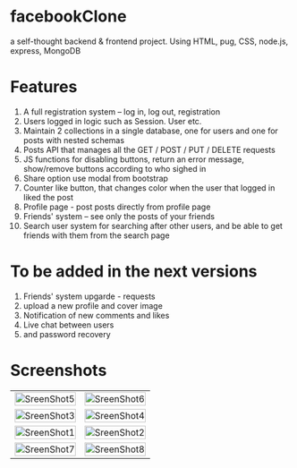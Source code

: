 # facebookClone
a self-thought backend & frontend project. Using HTML, pug, CSS, node.js, express, MongoDB

# Features
1.	A full registration system – log in, log out, registration
2.	Users logged in logic such as Session. User etc.
3.	Maintain 2 collections in a single database, one for users and one for posts with nested schemas
4.	Posts API that manages all the GET / POST / PUT / DELETE requests
5.	JS functions for disabling buttons, return an error message, show/remove buttons according to who sighed in
6.	Share option use modal from bootstrap
7.	Counter like button, that changes color when the user that logged in liked the post
8.	Profile page - post posts directly from profile page
9.	Friends' system – see only the posts of your friends
10.	Search user system for searching after other users, and be able to get friends with them from the search page

# To be added in the next versions
1.	Friends' system upgarde - requests
2.	upload a new profile and cover image
3.	Notification of new comments and likes
4.	Live chat between users
5.  and password recovery 

<!-- 
![Screenshot_3](https://user-images.githubusercontent.com/101994161/184132872-230cff0d-1a90-4f3f-838c-078673d01955.png)
![Screenshot_2](https://user-images.githubusercontent.com/101994161/184132879-5dc09447-e3ed-4a76-ada8-d2ce3b3f1972.png)
![Screenshot_6](https://user-images.githubusercontent.com/101994161/184133544-de8f713f-5b7e-4c50-9a8b-e556d4d4a71d.png)
![Screenshot_4](https://user-images.githubusercontent.com/101994161/184133548-7196faf6-6361-4bd6-aa1b-5384de4c1cd6.png)
![Screenshot_5](https://user-images.githubusercontent.com/101994161/184133549-9cf0133f-e3f8-43f0-9b78-e0e4d60c8b6d.png)
![Screenshot_10](https://user-images.githubusercontent.com/101994161/185905481-a20b1385-eef4-4df5-ae43-b60c6b3d4dca.png)
![Screenshot_9](https://user-images.githubusercontent.com/101994161/185905689-bd431775-45a2-43ff-af2a-26cf95098636.png)
# Screenshots![Screenshot_11](https://user-images.githubusercontent.com/![allscrean](https://user-images.githubusercontent.com/101994161/185906558-dd7f0323-4163-4bbf-a327-e111352acc26.png)
![share](https://user-images.githubusercontent.com/101994161/185906564-cc1f1b48-4afc-4994-b183-d344c10050f9.png)
101994161/185905587-7c73f6fe-8524-4b2a-95a2-82bfc0fafbee.png) 
![allscrean](https://user-images.githubusercontent.com/101994161/185906615-1b978ec2-d80d-49b4-8c11-433214ede7b1.png) -->

# Screenshots

| | |
|:-------------------------:|:-------------------------:|
|<img style="max-width:200px; width:100%"  src="https://user-images.githubusercontent.com/101994161/184133549-9cf0133f-e3f8-43f0-9b78-e0e4d60c8b6d.png" alt="SreenShot5" >|<img style="max-width:200px; width:100%"  src="https://user-images.githubusercontent.com/101994161/184136230-621d39d9-53d7-45c0-84f4-677d6edeb456.png" alt="SreenShot6" >
|<img style="max-width:200px; width:100%"  src="https://user-images.githubusercontent.com/101994161/184133544-de8f713f-5b7e-4c50-9a8b-e556d4d4a71d.png" alt="SreenShot3">|<img style="max-width:200px; width:100%"  src="https://user-images.githubusercontent.com/101994161/185906564-cc1f1b48-4afc-4994-b183-d344c10050f9.png" alt="SreenShot4" >|
|<img style="max-width:200px; width:100%"  src="https://user-images.githubusercontent.com/101994161/185906615-1b978ec2-d80d-49b4-8c11-433214ede7b1.png" alt="SreenShot1" >|<img style="max-width:200px; width:100%"  src="https://user-images.githubusercontent.com/101994161/185905689-bd431775-45a2-43ff-af2a-26cf95098636.png" alt="SreenShot2" >|
|<img style="max-width:200px; width:100%"  src="https://user-images.githubusercontent.com/101994161/185905481-a20b1385-eef4-4df5-ae43-b60c6b3d4dca.png" alt="SreenShot7" >|<img style="max-width:200px; width:100%"  src="https://user-images.githubusercontent.com/101994161/185905587-7c73f6fe-8524-4b2a-95a2-82bfc0fafbee.png" alt="SreenShot8" >

